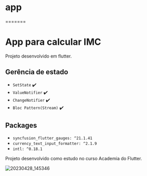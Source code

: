 
# app
=======
# App para calcular IMC 

Projeto desenvolvido em flutter.

## Gerência de estado
- `SetState` ✔️
- `ValueNotifier` ✔️
- `ChangeNotifier` ✔️
- `Bloc Pattern(Stream)` ✔️

## Packages
- `syncfusion_flutter_gauges: ^21.1.41`
- `currency_text_input_formatter: ^2.1.9`
- `intl: ^0.18.1`


Projeto desenvolvido como estudo no curso Academia do Flutter.


![20230428_145346](https://user-images.githubusercontent.com/44006125/235223485-320b5007-354e-4e83-b1d9-cf98b8f52e8f.gif)

